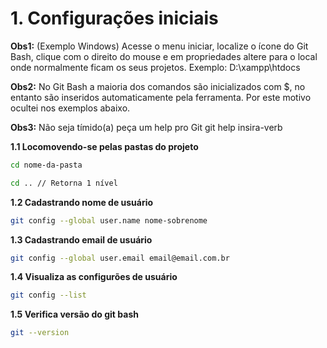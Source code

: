 # 1. Configurações iniciais

**Obs1:** (Exemplo Windows) Acesse o menu iniciar, localize o ícone do Git Bash, clique com o direito do mouse e em propriedades altere para o local onde normalmente ficam os seus projetos. Exemplo: D:\xampp\htdocs

**Obs2:** No Git Bash a maioria dos comandos são inicializados com $, no entanto são inseridos automaticamente pela ferramenta. Por este motivo ocultei nos exemplos abaixo.

**Obs3:** Não seja tímido(a) peça um help pro Git
git help insira-verb

**1.1 Locomovendo-se pelas pastas do projeto**
```bash
cd nome-da-pasta

cd .. // Retorna 1 nível
```
**1.2 Cadastrando nome de usuário**
```bash
git config --global user.name nome-sobrenome
```
**1.3 Cadastrando email de usuário**
```bash
git config --global user.email email@email.com.br
```
**1.4 Visualiza as configurões de usuário**
```bash
git config --list
```
**1.5 Verifica versão do git bash**
```bash
git --version
```
